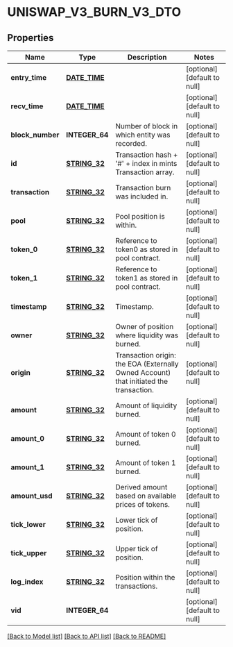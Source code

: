 # UNISWAP_V3_BURN_V3_DTO

## Properties
Name | Type | Description | Notes
------------ | ------------- | ------------- | -------------
**entry_time** | [**DATE_TIME**](DATE_TIME.md) |  | [optional] [default to null]
**recv_time** | [**DATE_TIME**](DATE_TIME.md) |  | [optional] [default to null]
**block_number** | **INTEGER_64** | Number of block in which entity was recorded. | [optional] [default to null]
**id** | [**STRING_32**](STRING_32.md) | Transaction hash + &#39;#&#39; + index in mints Transaction array. | [optional] [default to null]
**transaction** | [**STRING_32**](STRING_32.md) | Transaction burn was included in. | [optional] [default to null]
**pool** | [**STRING_32**](STRING_32.md) | Pool position is within. | [optional] [default to null]
**token_0** | [**STRING_32**](STRING_32.md) | Reference to token0 as stored in pool contract. | [optional] [default to null]
**token_1** | [**STRING_32**](STRING_32.md) | Reference to token1 as stored in pool contract. | [optional] [default to null]
**timestamp** | [**STRING_32**](STRING_32.md) | Timestamp. | [optional] [default to null]
**owner** | [**STRING_32**](STRING_32.md) | Owner of position where liquidity was burned. | [optional] [default to null]
**origin** | [**STRING_32**](STRING_32.md) | Transaction origin: the EOA (Externally Owned Account) that initiated the transaction. | [optional] [default to null]
**amount** | [**STRING_32**](STRING_32.md) | Amount of liquidity burned. | [optional] [default to null]
**amount_0** | [**STRING_32**](STRING_32.md) | Amount of token 0 burned. | [optional] [default to null]
**amount_1** | [**STRING_32**](STRING_32.md) | Amount of token 1 burned. | [optional] [default to null]
**amount_usd** | [**STRING_32**](STRING_32.md) | Derived amount based on available prices of tokens. | [optional] [default to null]
**tick_lower** | [**STRING_32**](STRING_32.md) | Lower tick of position. | [optional] [default to null]
**tick_upper** | [**STRING_32**](STRING_32.md) | Upper tick of position. | [optional] [default to null]
**log_index** | [**STRING_32**](STRING_32.md) | Position within the transactions. | [optional] [default to null]
**vid** | **INTEGER_64** |  | [optional] [default to null]

[[Back to Model list]](../README.md#documentation-for-models) [[Back to API list]](../README.md#documentation-for-api-endpoints) [[Back to README]](../README.md)


